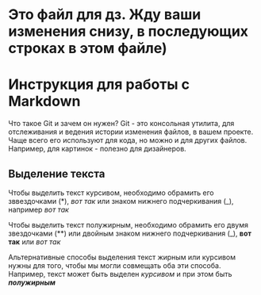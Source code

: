 # Это файл для дз. Жду ваши изменения снизу, в последующих строках в этом файле)

# Инструкция для работы с Markdown
Что такое Git и зачем он нужен?
 Git - это консольная утилита, для отслеживания и ведения истории изменения файлов, в вашем проекте. Чаще всего его используют для кода, но можно и для других файлов. Например, для картинок - полезно для дизайнеров. 

 ## Выделение текста

Чтобы выделить текст курсивом, необходимо обрамить его зввездочками (*), *вот так* или знаком нижнего подчеркивания (_), например _вот так_

Чтобы выделить текст полужирным, необходимо обрамить его двумя звездочками (**) или двойным знаком нижнего подчеркивания (_), **вот так** или _вот так_

Альтернативные способы выделения текст жирным или курсивом нужны для того, чтобы мы могли совмещать оба эти способа. Например,
текст может быть выделен _курсивом_ и при этом быть _**полужирным**_

